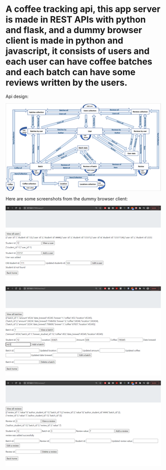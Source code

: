 # A coffee tracking api, this app server is made in REST APIs with python and flask, and a dummy browser client is made in python and javascript, it consists of users and each user can have coffee batches and each batch can have some reviews written by the users.


Api design:


![alt text](https://github.com/FadyTawfeek/coffee-api/blob/master/api_design.PNG)


Here are some screenshots from the dummy browser client:


![alt text](https://github.com/FadyTawfeek/coffee-api/blob/master/coffee-api-users.PNG)


![alt text](https://github.com/FadyTawfeek/coffee-api/blob/master/coffee-api-batches.PNG)


![alt text](https://github.com/FadyTawfeek/coffee-api/blob/master/coffee-api-reviews.PNG)


